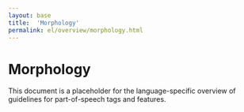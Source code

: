 ```yaml
---
layout: base
title:  'Morphology'
permalink: el/overview/morphology.html
---
```


# Morphology

This document is a placeholder for the language-specific overview of
guidelines for part-of-speech tags and features.
